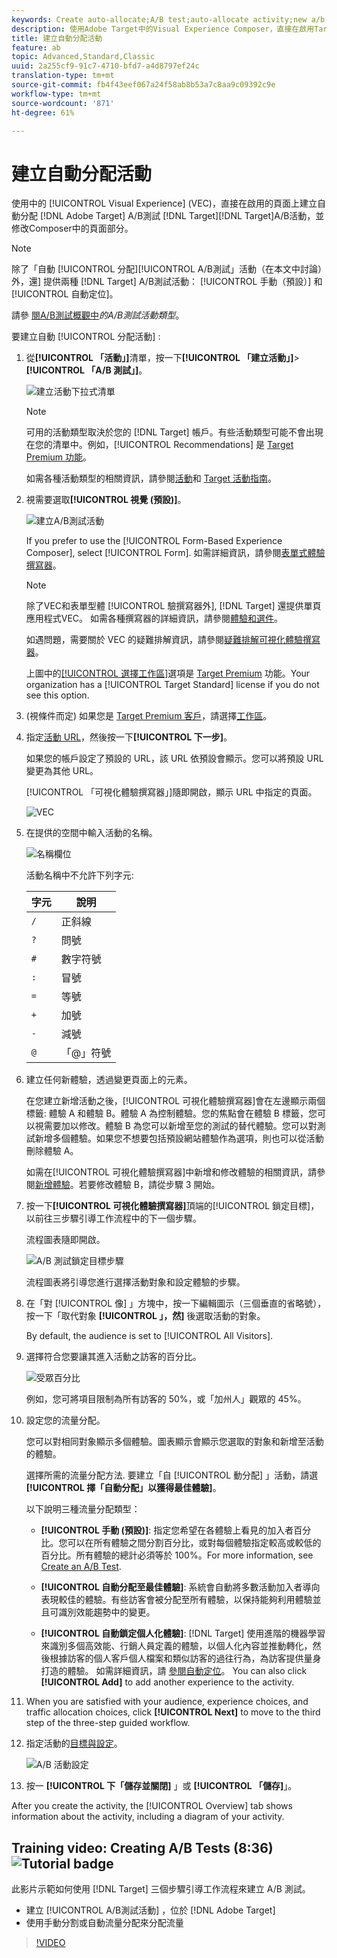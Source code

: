 ```yaml
---
keywords: Create auto-allocate;A/B test;auto-allocate activity;new a/b activity;auto allocate;auto-allocate to best experience;allocate
description: 使用Adobe Target中的Visual Experience Composer，直接在啟用Target的頁面上建立自動配置A/B測試活動，並修改Target內頁面的部分。
title: 建立自動分配活動
feature: ab
topic: Advanced,Standard,Classic
uuid: 2a255cf9-91c7-4710-bfd7-a4d8797ef24c
translation-type: tm+mt
source-git-commit: fb4f43eef067a24f58ab8b53a7c8aa9c09392c9e
workflow-type: tm+mt
source-wordcount: '871'
ht-degree: 61%

---
```



# 建立自動分配活動

使用中的 [!UICONTROL Visual Experience] (VEC)，直接在啟用的頁面上建立自動分配 [!DNL Adobe Target] A/B測試 [!DNL Target][!DNL Target]A/B活動，並修改Composer中的頁面部分。

>[!NOTE]
>
>除了「自動 [!UICONTROL 分配][!UICONTROL A/B測試」活動（在本文中討論）外，還] 提供兩種 [!DNL Target] A/B測試活動： [!UICONTROL 手動（預設）] 和 [!UICONTROL 自動定位]。
>
>請參 [閱A/B測試概觀中](/help/c-activities/t-test-ab/test-ab.md#types)*的A/B測試活動類型*。

要建立自動 [!UICONTROL 分配活動] :

1. 從&#x200B;**[!UICONTROL 「活動」]**&#x200B;清單，按一下&#x200B;**[!UICONTROL 「建立活動」]**>**[!UICONTROL 「A/B 測試」]**。

   ![建立活動下拉式清單](/help/c-activities/t-test-ab/t-test-create-ab/assets/ab_select-new.png)

   >[!NOTE]
   >
   >可用的活動類型取決於您的 [!DNL Target] 帳戶。有些活動類型可能不會出現在您的清單中。例如，[!UICONTROL Recommendations] 是 [Target Premium 功能](/help/c-intro/intro.md#premium)。
   >
   >如需各種活動類型的相關資訊，請參閱[活動](/help/c-activities/activities.md)和 [Target 活動指南](/help/c-activities/target-activities-guide.md)。

1. 視需要選取&#x200B;**[!UICONTROL 視覺 (預設)]**。

   ![建立A/B測試活動](/help/c-activities/t-test-ab/t-test-create-ab/assets/create-ab.png)

   If you prefer to use the [!UICONTROL Form-Based Experience Composer], select [!UICONTROL Form]. 如需詳細資訊，請參閱[表單式體驗撰寫器](/help/c-experiences/form-experience-composer.md)。

   >[!NOTE]
   >
   >除了VEC和表單型體 [!UICONTROL 驗撰寫器外], [!DNL Target] 還提供單頁應用程式VEC。 如需各種撰寫器的詳細資訊，請參閱[體驗和選件](/help/c-experiences/experiences.md)。
   >
   >如遇問題，需要關於 VEC 的疑難排解資訊，請參閱[疑難排解可視化體驗撰寫器](/help/c-experiences/c-visual-experience-composer/r-troubleshoot-composer/troubleshoot-composer.md)。
   >
   >上圖中的[[!UICONTROL 選擇工作區]](/help/administrating-target/c-user-management/property-channel/property-channel.md)選項是 [Target Premium](/help/c-intro/intro.md) 功能。Your organization has a [!UICONTROL Target Standard] license if you do not see this option.

1. (視條件而定) 如果您是 [Target Premium 客戶](/help/c-intro/intro.md#premium)，請選擇[工作區](/help/administrating-target/c-user-management/property-channel/property-channel.md)。

1. 指定[活動 URL](/help/c-activities/t-test-ab/t-test-create-ab/ab-activity-url.md)，然後按一下&#x200B;**[!UICONTROL 下一步]**。

   如果您的帳戶設定了預設的 URL，該 URL 依預設會顯示。您可以將預設 URL 變更為其他 URL。

   [!UICONTROL 「可視化體驗撰寫器」]隨即開啟，顯示 URL 中指定的頁面。

   ![VEC](/help/c-activities/t-test-ab/t-test-create-ab/assets/vec-new.png)

1. 在提供的空間中輸入活動的名稱。

   ![名稱欄位](/help/c-activities/t-test-ab/t-test-create-ab/assets/ab_newname-new.png)

   活動名稱中不允許下列字元:

   | 字元 | 說明 |
   |--- |--- |
   | `/` | 正斜線 |
   | `?` | 問號 |
   | `#` | 數字符號 |
   | `:` | 冒號 |
   | `=` | 等號 |
   | `+` | 加號 |
   | `-` | 減號 |
   | `@` | 「@」符號 |

1. 建立任何新體驗，透過變更頁面上的元素。

   在您建立新增活動之後，[!UICONTROL 可視化體驗撰寫器]會在左邊顯示兩個標籤: 體驗 A 和體驗 B。體驗 A 為控制體驗。您的焦點會在體驗 B 標籤，您可以視需要加以修改。體驗 B 為您可以新增至您的測試的替代體驗。您可以對測試新增多個體驗。如果您不想要包括預設網站體驗作為選項，則也可以從活動刪除體驗 A。

   如需在[!UICONTROL 可視化體驗撰寫器]中新增和修改體驗的相關資訊，請參閱[新增體驗](/help/c-activities/t-test-ab/t-test-create-ab/ab-add-experience.md)。若要修改體驗 B，請從步驟 3 開始。

1. 按一下&#x200B;**[!UICONTROL 可視化體驗撰寫器]**&#x200B;頂端的[!UICONTROL 鎖定目標]，以前往三步驟引導工作流程中的下一個步驟。

   流程圖表隨即開啟。

   ![A/B 測試鎖定目標步驟](/help/c-activities/t-test-ab/t-test-create-ab/assets/ab_flow-new.png)

   流程圖表將引導您進行選擇活動對象和設定體驗的步驟。

1. 在「對 [!UICONTROL 像] 」方塊中，按一下編輯圖示（三個垂直的省略號），按一下「取代對象 **[!UICONTROL 」，然]**[](/help/c-activities/t-test-ab/t-test-create-ab/ab-audience.md) 後選取活動的對象。

   By default, the audience is set to [!UICONTROL All Visitors].

1. 選擇符合您要讓其進入活動之訪客的百分比。

   ![受眾百分比](/help/c-activities/t-test-ab/t-test-create-ab/assets/audperc-new.png)

   例如，您可將項目限制為所有訪客的 50%，或「加州人」觀眾的 45%。

1. 設定您的流量分配。

   您可以對相同對象顯示多個體驗。圖表顯示會顯示您選取的對象和新增至活動的體驗。

   選擇所需的流量分配方法. 要建立「自 [!UICONTROL 動分配] 」活動，請選 **[!UICONTROL 擇「自動分配」以獲得最佳體驗]**。

   以下說明三種流量分配類型：

   * **[!UICONTROL 手動 (預設)]**: 指定您希望在各體驗上看見的加入者百分比。您可以在所有體驗之間分割百分比，或對每個體驗指定較高或較低的百分比。所有體驗的總計必須等於 100%。For more information, see [Create an A/B Test](/help/c-activities/t-test-ab/t-test-create-ab/test-create-ab.md).

   * **[!UICONTROL 自動分配至最佳體驗]**: 系統會自動將多數活動加入者導向表現較佳的體驗。有些訪客會被分配至所有體驗，以保持能夠利用體驗並且可識別效能趨勢中的變更。

   * **[!UICONTROL 自動鎖定個人化體驗]**: [!DNL Target] 使用進階的機器學習來識別多個高效能、行銷人員定義的體驗，以個人化內容並推動轉化，然後根據訪客的個人客戶個人檔案和類似訪客的過往行為，為訪客提供量身打造的體驗。 如需詳細資訊，請 [參閱自動定位](/help/c-activities/auto-target/auto-target-to-optimize.md)。
   You can also click **[!UICONTROL Add]** to add another experience to the activity.

1. When you are satisfied with your audience, experience choices, and traffic allocation choices, click **[!UICONTROL Next]** to move to the third step of the three-step guided workflow.

1. 指定活動的[目標與設定](/help/c-activities/t-test-ab/t-test-create-ab/ab-goals-and-settings.md)。

   ![A/B 活動設定](/help/c-activities/t-test-ab/t-test-create-ab/assets/ab_settings-new.png)

1. 按一 **[!UICONTROL 下「儲存並關閉]** 」或 **[!UICONTROL 「儲存]**」。

After you create the activity, the [!UICONTROL Overview] tab shows information about the activity, including a diagram of your activity.

## Training video: Creating A/B Tests (8:36) ![Tutorial badge](/help/assets/tutorial.png)

此影片示範如何使用 [!DNL Target] 三個步驟引導工作流程來建立 A/B 測試。

* 建立 [!UICONTROL A/B測試活動] ，位於 [!DNL Adobe Target]
* 使用手動分割或自動流量分配來分配流量

>[!VIDEO](https://video.tv.adobe.com/v/17391)